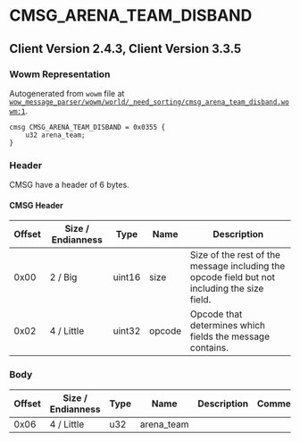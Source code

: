 # CMSG_ARENA_TEAM_DISBAND

## Client Version 2.4.3, Client Version 3.3.5

### Wowm Representation

Autogenerated from `wowm` file at [`wow_message_parser/wowm/world/_need_sorting/cmsg_arena_team_disband.wowm:1`](https://github.com/gtker/wow_messages/tree/main/wow_message_parser/wowm/world/_need_sorting/cmsg_arena_team_disband.wowm#L1).
```rust,ignore
cmsg CMSG_ARENA_TEAM_DISBAND = 0x0355 {
    u32 arena_team;
}
```
### Header

CMSG have a header of 6 bytes.

#### CMSG Header

| Offset | Size / Endianness | Type   | Name   | Description |
| ------ | ----------------- | ------ | ------ | ----------- |
| 0x00   | 2 / Big           | uint16 | size   | Size of the rest of the message including the opcode field but not including the size field.|
| 0x02   | 4 / Little        | uint32 | opcode | Opcode that determines which fields the message contains.|

### Body

| Offset | Size / Endianness | Type | Name | Description | Comment |
| ------ | ----------------- | ---- | ---- | ----------- | ------- |
| 0x06 | 4 / Little | u32 | arena_team |  |  |


